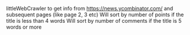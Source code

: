 littleWebCrawler to get info from https://news.ycombinator.com/ and subsequent pages (like page 2, 3 etc)
Will sort by number of points if the title is less than 4 words
Will sort by number of comments if the title is 5 words or more
